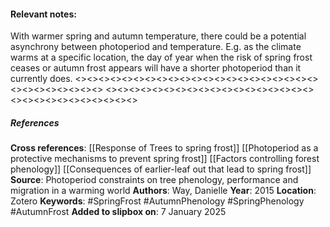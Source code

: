 #### **Relevant notes**:
With warmer spring and autumn temperature, there could be a potential asynchrony between photoperiod and temperature. 
E.g. as the climate warms at a specific location, the day of year when the risk of spring frost ceases or autumn frost appears will have a shorter photoperiod than it currently does.
<><><><><><><><><><><><><><><><><><><><><><><><><><><><><>
<><><><><><><><><><><><><><><><><><><><><><><><><><><><><>
##### References
**Cross references**: 
[[Response of Trees to spring frost]]
[[Photoperiod as a protective mechanisms to prevent spring frost]]
[[Factors controlling forest phenology]]
[[Consequences of earlier-leaf out that lead to spring frost]]
**Source**: Photoperiod constraints on tree phenology, performance and migration in a warming world
**Authors**: Way, Danielle
**Year**: 2015
**Location**: Zotero
**Keywords**: #SpringFrost #AutumnPhenology #SpringPhenology #AutumnFrost
**Added to slipbox on**: 7 January 2025
